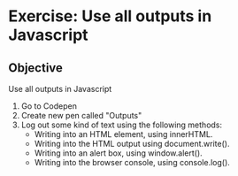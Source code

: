 # Exercise: Use all outputs in Javascript

## Objective
Use all outputs in Javascript

1. Go to Codepen
1. Create new pen called "Outputs"
1. Log out some kind of text using the following methods:
    - Writing into an HTML element, using innerHTML.
    - Writing into the HTML output using document.write().
    - Writing into an alert box, using window.alert().
    - Writing into the browser console, using console.log().

